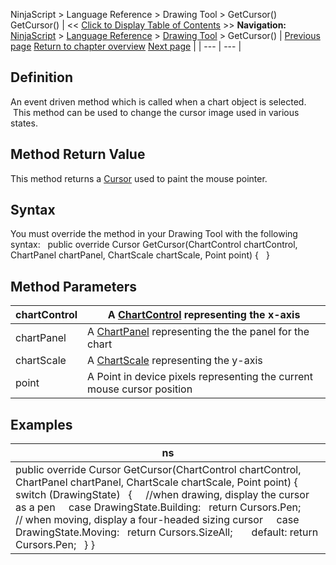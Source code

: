 ﻿
NinjaScript > Language Reference > Drawing Tool > GetCursor()
GetCursor()
| << [Click to Display Table of Contents](getcursor.md) >> **Navigation:**     [NinjaScript](ninjascript.md) > [Language Reference](language_reference_wip.md) > [Drawing Tool](drawing_tools.md) > GetCursor() | [Previous page](getclosestanchor.md) [Return to chapter overview](drawing_tools.md) [Next page](getselectionpoints.md) |
| --- | --- |
## Definition
An event driven method which is called when a chart object is selected.  This method can be used to change the cursor image used in various states.
 
## Method Return Value
This method returns a [Cursor](https://msdn.microsoft.com/en-us/library/system.windows.forms.cursor(v=vs.110).aspx) used to paint the mouse pointer.
## 
## Syntax
You must override the method in your Drawing Tool with the following syntax:
 
public override Cursor GetCursor(ChartControl chartControl, ChartPanel chartPanel, ChartScale chartScale, Point point)
{
 
}
## 
## Method Parameters
| chartControl | A [ChartControl](chartcontrol.md) representing the x-axis |
| --- | --- |
| chartPanel | A [ChartPanel](chartpanel.md) representing the the panel for the chart |
| chartScale | A [ChartScale](chartscale.md) representing the y-axis |
| point | A Point in device pixels representing the current mouse cursor position |
## 
## 
## Examples
| ns |
| --- |
| public override Cursor GetCursor(ChartControl chartControl, ChartPanel chartPanel, ChartScale chartScale, Point point) {    switch (DrawingState)    {      //when drawing, display the cursor as a pen      case DrawingState.Building:   return Cursors.Pen;        // when moving, display a four-headed sizing cursor      case DrawingState.Moving:   return Cursors.SizeAll;        default: return Cursors.Pen;    } } |


